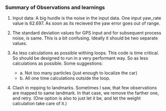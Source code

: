 ### Summary of Observations and learnings

1. Input data: 
   A big hurdle is the noise in the input data. One input yaw_rate value is 62.697. As soon as its recieved the yaw error goes out of range. 


2. The standard deviation values for GPS input and for subsequent process noise, is same. This is a bit confusing. Ideally it should be two separate values. 

3. As less calculations as possible withing loops. 
   This code is time critical. So should be designed to run in a very performant way. So as less calculations as possible. Some suggestions: 
   - a. Not too many particles (just enough to localize the car)
   - b. All one time calculations outside the loop.


4. Clash in mpping to landmarks. 
	Sometimes I saw, that few observations are mapped to same landmark. In that case, we remove the farther one, and retry. 
	(One option is also to just let it be, and let the weight calculation take care of it.)